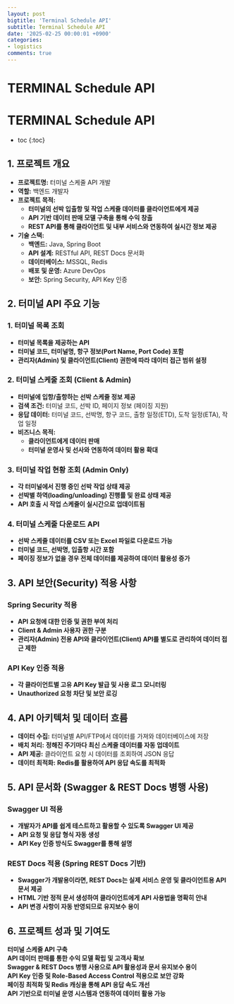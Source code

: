 ```yaml
---
layout: post
bigtitle: 'Terminal Schedule API'
subtitle: Terminal Schedule API
date: '2025-02-25 00:00:01 +0900'
categories:
- logistics
comments: true
---
```


# TERMINAL Schedule API

# TERMINAL Schedule API
* toc
{:toc}


## **1. 프로젝트 개요**
+ **프로젝트명:** 터미널 스케줄 API 개발
+ **역할:** 백엔드 개발자
+ **프로젝트 목적:**
  + **터미널의 선박 입출항 및 작업 스케줄 데이터를 클라이언트에게 제공**
  + **API 기반 데이터 판매 모델 구축을 통해 수익 창출**
  + **REST API를 통해 클라이언트 및 내부 서비스와 연동하여 실시간 정보 제공**
+ **기술 스택:**
  + **백엔드:** Java, Spring Boot
  + **API 설계:** RESTful API, REST Docs 문서화
  + **데이터베이스:** MSSQL, Redis
  + **배포 및 운영:** Azure DevOps
  + **보안:**  Spring Security, API Key 인증 

## 2. 터미널 API 주요 기능

### 1. 터미널 목록 조회 
- **터미널 목록을 제공하는 API**
- **터미널 코드, 터미널명, 항구 정보(Port Name, Port Code) 포함**
- **관리자(Admin) 및 클라이언트(Client) 권한에 따라 데이터 접근 범위 설정**  


### 2. 터미널 스케줄 조회 (Client & Admin)
- **터미널에 입항/출항하는 선박 스케줄 정보 제공**
- **검색 조건:** 터미널 코드, 선박 ID, 페이지 정보 (페이징 지원)
- **응답 데이터:** 터미널 코드, 선박명, 항구 코드, 출항 일정(ETD), 도착 일정(ETA), 작업 일정
- **비즈니스 목적:**
  + **클라이언트에게 데이터 판매**
  + **터미널 운영사 및 선사와 연동하여 데이터 활용 확대**  

### 3. 터미널 작업 현황 조회 (Admin Only)
- **각 터미널에서 진행 중인 선박 작업 상태 제공**
- **선박별 하역(loading/unloading) 진행률 및 완료 상태 제공**
- **API 호출 시 작업 스케줄이 실시간으로 업데이트됨**  

### 4. 터미널 스케줄 다운로드 API
- **선박 스케줄 데이터를 CSV 또는 Excel 파일로 다운로드 가능**
- **터미널 코드, 선박명, 입출항 시간 포함**
- **페이징 정보가 없을 경우 전체 데이터를 제공하여 데이터 활용성 증가**  

## 3. API 보안(Security) 적용 사항

### Spring Security 적용
- **API 요청에 대한 인증 및 권한 부여 처리**
- **Client & Admin 사용자 권한 구분**
- **관리자(Admin) 전용 API와 클라이언트(Client) API를 별도로 관리하여 데이터 접근 제한**  

### API Key 인증 적용
- **각 클라이언트별 고유 API Key 발급 및 사용 로그 모니터링**
- **Unauthorized 요청 차단 및 보안 로깅**  

## 4. API 아키텍처 및 데이터 흐름
- **데이터 수집:** 터미널별 API/FTP에서 데이터를 가져와 데이터베이스에 저장
- **배치 처리:** **정해진 주기마다 최신 스케줄 데이터를 자동 업데이트**
- **API 제공:** 클라이언트 요청 시 데이터를 조회하여 JSON 응답
- **데이터 최적화:** **Redis를 활용하여 API 응답 속도를 최적화**  

## 5. API 문서화 (Swagger & REST Docs 병행 사용)
### Swagger UI 적용
- **개발자가 API를 쉽게 테스트하고 활용할 수 있도록 Swagger UI 제공**
- **API 요청 및 응답 형식 자동 생성**
- **API Key 인증 방식도 Swagger를 통해 설명**

### REST Docs 적용 (Spring REST Docs 기반)
- **Swagger가 개발용이라면, REST Docs는 실제 서비스 운영 및 클라이언트용 API 문서 제공**
- **HTML 기반 정적 문서 생성하여 클라이언트에게 API 사용법을 명확히 안내**
- **API 변경 사항이 자동 반영되므로 유지보수 용이**

## 6. 프로젝트 성과 및 기여도
**터미널 스케줄 API 구축**  
**API 데이터 판매를 통한 수익 모델 확립 및 고객사 확보**  
**Swagger & REST Docs 병행 사용으로 API 활용성과 문서 유지보수 용이**  
**API Key 인증 및 Role-Based Access Control 적용으로 보안 강화**  
**페이징 최적화 및 Redis 캐싱을 통해 API 응답 속도 개선**  
**API 기반으로 터미널 운영 시스템과 연동하여 데이터 활용 가능**  
